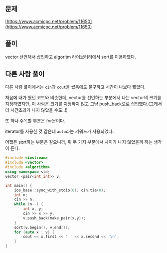 ## 문제

[https://www.acmicpc.net/problem/11650](https://www.acmicpc.net/problem/11650)

## 풀이

vector 선언해서 삽입하고 algoritm 라이브러리에서 sort를 이용하였다.

## 다른 사람 풀이

다른 사람 풀이에서는 `cin`과 `cout`을 썼음에도 불구하고 시간이 나보다 짧았다.

처음에 내가 짰던 코드와 비슷한데, vector를 선언하는 부분에서 나는 vector의 크기를 지정하였지만, 이 사람은 크기를 지정하지 않고 그냥 push_back으로 삽입했다.(그래서 더 시간초과가 나지 않았을 수도..!)

또 하나 주목할 부분은 for문이다.

iterator를 사용한 것 같은데 `auto`라는 키워드가 사용되었다.

어쨌든 sort하는 부분은 같으니까, 위 두 가지 부분에서 차이가 나지 않았을까 하는 생각이 든다.

```c++
#include <iostream>
#include <vector>
#include <algorithm>
using namespace std;
vector <pair<int,int>> v;

int main() {
	ios_base::sync_with_stdio(0); cin.tie(0);
	int n;
	cin >> n;
	while (n--) {
		int x, y;
		cin >> x >> y;
		v.push_back(make_pair(x,y));
	}
	sort(v.begin(), v.end());
	for (auto x : v) {
		cout << x.first << ' ' << x.second << '\n';
	}
}
```